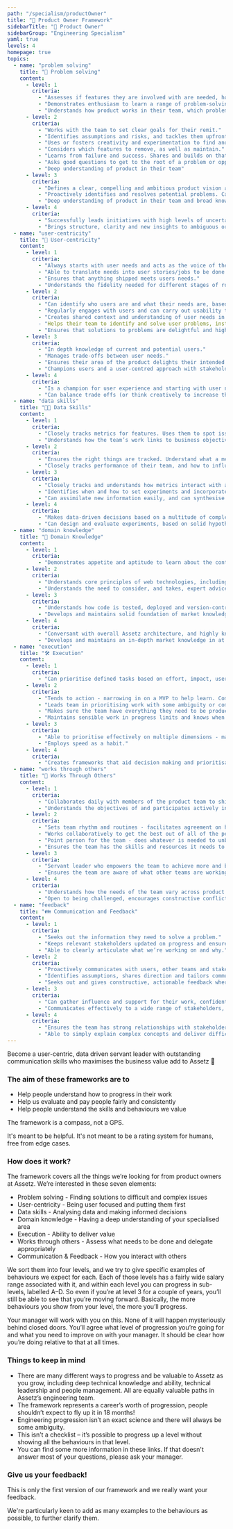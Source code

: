 ```yaml
---
path: "/specialism/productOwner"
title: "🚀 Product Owner Framework"
sidebarTitle: "🚀 Product Owner"
sidebarGroup: "Engineering Specialism"
yaml: true
levels: 4
homepage: true
topics:
  - name: "problem solving"
    title: "🧠 Problem solving"
    content:
      - level: 1
        criteria:
          - "Assesses if features they are involved with are needed, how it solves customer problems and how it contributes to a measurable business objective."
          - "Demonstrates enthusiasm to learn a range of problem-solving techniques and practices."
          - "Understands how product works in their team, which problems it solves and how it is performing."
      - level: 2
        criteria:
          - "Works with the team to set clear goals for their remit."
          - "Identifies assumptions and risks, and tackles them upfront, testing and learning in increments."
          - "Uses or fosters creativity and experimentation to find and solve problems."
          - "Considers which features to remove, as well as maintain."
          - "Learns from failure and success. Shares and builds on that learning."
          - "Asks good questions to get to the root of a problem or opportunity."
          - "Deep understanding of product in their team"
      - level: 3
        criteria:
          - "Defines a clear, compelling and ambitious product vision and strategy for their remit. Strategy leads to high-performing product experience that delights users."
          - "Proactively identifies and resolves potential problems. Can employ the right (one of many approaches) for the product and problem."
          - "Deep understanding of product in their team and broad knowledge of overall product."
      - level: 4
        criteria:
          - "Successfully leads initiatives with high levels of uncertainty, from discovery to successful adoption or retirement."
          - "Brings structure, clarity and new insights to ambiguous or complex problems. Can often find ways to make it possible to ‘do both’ by reframing problem or approach."
  - name: "user-centricity"
    title: "🙍 User-centricity"
    content:
      - level: 1
        criteria:
          - "Always starts with user needs and acts as the voice of the user within their team."
          - "Able to translate needs into user stories/jobs to be done."
          - "Ensures that anything shipped meets users needs."
          - "Understands the fidelity needed for different stages of rollout."
      - level: 2
        criteria:
          - "Can identify who users are and what their needs are, based on evidence."
          - "Regularly engages with users and can carry out usability testing unassisted."
          - "Creates shared context and understanding of user needs in their team.
          - "Helps their team to identify and solve user problems, instead of jumping to features."
          - "Ensures that solutions to problems are delightful and high quality."
      - level: 3
        criteria:
          - "In depth knowledge of current and potential users."
          - "Manages trade-offs between user needs."
          - "Ensures their area of the product delights their intended audiences and forms a coherent experience with other features."
          - "Champions users and a user-centred approach with stakeholders."
      - level: 4
        criteria:
          - "Is a champion for user experience and starting with user needs - helps senior stakeholders and team members to understand the value of this approach."
          - "Can balance trade offs (or think creatively to increase the pie) between user need and business need."
  - name: "data skills"
    title: "👨‍💻 Data Skills"
    content:
      - level: 1
        criteria:
          - "Closely tracks metrics for features. Uses them to spot issues and measure success."
          - "Understands how the team’s work links to business objectives and key performance indicators."
      - level: 2
        criteria:
          - "Ensures the right things are tracked. Understand what a metric actually measures and how reliable/direct it is."
          - "Closely tracks performance of their team, and how to influence it. Draws reliable conclusions from qualitative and quantitative data."
      - level: 3
        criteria:
          - "Closely tracks and understands how metrics interact with and impact other group/business metrics."
          - "Identifies when and how to set experiments and incorporates results into future iterations."
          - "Can assimilate new information easily, and can synthesise qualitative and quantitative inputs to form reliable insights into user needs and behaviour."
      - level: 4
        criteria:
          - "Makes data-driven decisions based on a multitude of complex, interdependent factors."
          - "Can design and evaluate experiments, based on solid hypotheses. Proactively alters course when confidence of hitting goals is low."
  - name: "domain knowledge"
    title: "💭 Domain Knowledge"
    content:
      - level: 1
        criteria:
          - "Demonstrates appetite and aptitude to learn about the context the product operates in."
      - level: 2
        criteria:
          - "Understands core principles of web technologies, including HTTP(S)-based interactions between front-end clients and back-end servers/microservices and APIs."
          - "Understands the need to consider, and takes, expert advice. Applies the concepts correctly and demonstrates a strong interest in their area."
      - level: 3
        criteria:
          - "Understands how code is tested, deployed and version-controlled for backend microservices, native apps and web interfaces."
          - "Develops and maintains solid foundation of market knowledge in their area, proactively identifies potential issues/risks."
      - level: 4
        criteria:
          - "Conversant with overall Assetz architecture, and highly knowledgeable about specific elements and services that are relevant to their area of responsibility."
          - "Develops and maintains an in-depth market knowledge in at least one area and is able to challenge experts. Identifies market opportunities or product gaps."
  - name: "execution"
    title: "🛠️ Execution"
    content:
      - level: 1
        criteria:
          - "Can prioritise defined tasks based on effort, impact, user needs and business goals."
      - level: 2
        criteria:
          - "Tends to action - narrowing in on a MVP to help learn. Comfortable with releasing uncomfortable first versions (done is better than perfect)."
          - "Leads team in prioritising work with some ambiguity or competing demands."
          - "Makes sure the team have everything they need to be productive."
          - "Maintains sensible work in progress limits and knows when and how to say no."
      - level: 3
        criteria:
          - "Able to prioritise effectively on multiple dimensions - makes sure the urgent doesn’t always outdo the important; that there is a balance between new work, maintenance, fixing issues; long- and short-term work."
          - "Employs speed as a habit."
      - level: 4
        criteria:
          - "Creates frameworks that aid decision making and prioritisation."
  - name: "works through others"
    title: "🤝 Works Through Others"
    content:
      - level: 1
        criteria:
          - "Collaborates daily with members of the product team to ship and iterate."
          - "Understands the objectives of and participates actively in team ceremonies. Prepared and organised to make the most of team time."
      - level: 2
        criteria:
          - "Sets team rhythm and routines - facilitates agreement on how they all work together to discover, define and ship features or experiments to meet their goals."
          - "Works collaboratively to get the best out of all of the people in their team, involving all disciplines throughout. Takes proactive steps to build and maintain team health, e.g. resolve conflict, counter inertia."
          - "Point person for the team - does whatever is needed to unblock or support the team and their delivery. Escalates and delegates appropriately."
          - "Ensures the team has the skills and resources it needs to ship autonomously."
      - level: 3
        criteria:
          - "Servant leader who empowers the team to achieve more and be ambitious (test sooner, generate more ideas, think broadly), valuing outcome over output."
          - "Ensures the team are aware of what other teams are working on and how that relates to their team’s goals."
      - level: 4
        criteria:
          - "Understands how the needs of the team vary across product and team lifecycle and adapts accordingly."
          - "Open to being challenged, encourages constructive conflict and maximises the talent of others. Makes the team “missionaries, not mercenaries”."
  - name: "feedback"
    title: "👪 Communication and Feedback"
    content:
      - level: 1
        criteria:
          - "Seeks out the information they need to solve a problem."
          - "Keeps relevant stakeholders updated on progress and ensures they have what they need."
          - "Able to clearly articulate what we’re working on and why."
      - level: 2
        criteria:
          - "Proactively communicates with users, other teams and stakeholders."
          - "Identifies assumptions, shares direction and tailors communication to audience."
          - "Seeks out and gives constructive, actionable feedback where valuable."
      - level: 3
        criteria:
          - "Can gather influence and support for their work, confidently debating and defending their decisions and approach."
          - "Communicates effectively to a wide range of stakeholders, e.g. sharing updates with leadership/exec groups"
      - level: 4
        criteria:
          - "Ensures the team has strong relationships with stakeholders, fully recognises their constraints and concerns and creates mutual recognition and trust."
          - "Able to simply explain complex concepts and deliver difficult messages clearly."
---
```


Become a user-centric, data driven servant leader with outstanding communication skills who maximises the business value add to Assetz 🚀

### The aim of these frameworks are to

- Help people understand how to progress in their work
- Help us evaluate and pay people fairly and consistently
- Help people understand the skills and behaviours we value

The framework is a compass, not a GPS.

It's meant to be helpful. It's not meant to be a rating system for humans, free from edge cases.

### How does it work?

The framework covers all the things we’re looking for from product owners at Assetz. We’re interested in these seven elements:

- Problem solving - Finding solutions to difficult and complex issues
- User-centricity - Being user focused and putting them first
- Data skills - Analysing data and making informed decisions
- Domain knowledge - Having a deep understanding of your specialised area
- Execution - Ability to deliver value
- Works through others - Assess what needs to be done and delegate appropriately
- Communication & Feedback - How you interact with others

We sort them into four levels, and we try to give specific examples of behaviours we expect for each. Each of those levels has a fairly wide salary range associated with it, and within each level you can progress in sub-levels, labelled A–D. So even if you’re at level 3 for a couple of years, you’ll still be able to see that you’re moving forward. Basically, the more behaviours you show from your level, the more you’ll progress.

Your manager will work with you on this. None of it will happen mysteriously behind closed doors. You’ll agree what level of progression you’re going for and what you need to improve on with your manager. It should be clear how you’re doing relative to that at all times.

### Things to keep in mind

- There are many different ways to progress and be valuable to Assetz as you grow, including deep technical knowledge and ability, technical leadership and people management. All are equally valuable paths in Assetz’s engineering team.
- The framework represents a career’s worth of progression, people shouldn’t expect to fly up it in 18 months!
- Engineering progression isn’t an exact science and there will always be some ambiguity.
- This isn’t a checklist – it’s possible to progress up a level without showing all the behaviours in that level.
- You can find some more information in these links. If that doesn't answer most of your questions, please ask your manager.

### Give us your feedback!

This is only the first version of our framework and we really want your feedback.

We're particularly keen to add as many examples to the behaviours as possible, to further clarify them.
